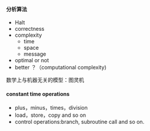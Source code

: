 #### 分析算法

- Halt
- correctness
- complexity
  - time
  - space
  - message
- optimal or not
- better ？（computational complexity)

数学上与机器无关的模型：图灵机

#### constant time operations

- plus，minus，times，division
- load，store，copy and so on
- control operations:branch, subroutine call and so on.

